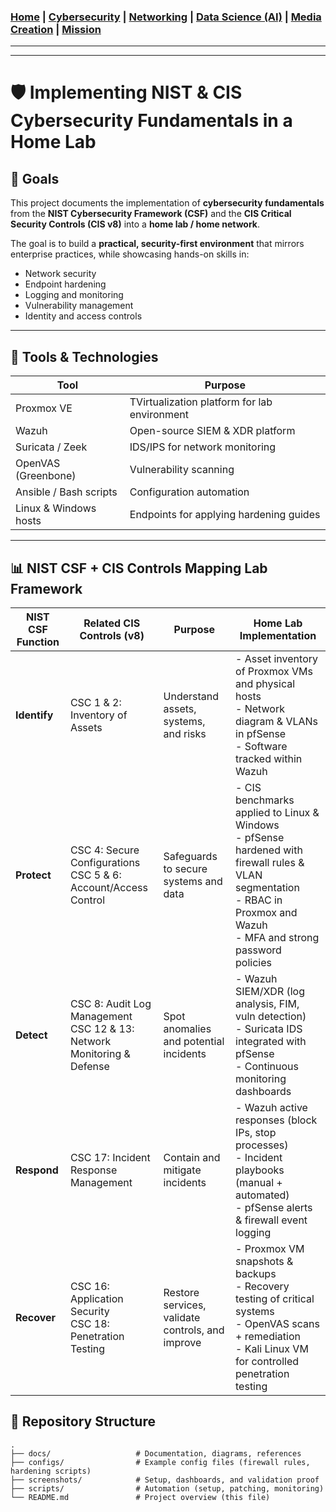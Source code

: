 ### [Home](https://github.com/Komonodrg-portfolio)  | [Cybersecurity](https://github.com/Komonodrg-portfolio/Cybersecurity) | [Networking](https://github.com/Komonodrg-portfolio/Networking) | [Data Science (AI)](https://github.com/Komonodrg-portfolio/AI) | [Media Creation](https://github.com/Komonodrg-portfolio/MediaCreation) | [Mission](https://github.com/Komonodrg-portfolio/Mission/)

---
---

# 🛡️ Implementing NIST & CIS Cybersecurity Fundamentals in a Home Lab

## 📌 Goals
This project documents the implementation of **cybersecurity fundamentals** from the **NIST Cybersecurity Framework (CSF)** and the **CIS Critical Security Controls (CIS v8)** into a **home lab / home network**.  

The goal is to build a **practical, security-first environment** that mirrors enterprise practices, while showcasing hands-on skills in:  
- Network security  
- Endpoint hardening  
- Logging and monitoring  
- Vulnerability management  
- Identity and access controls  

---
## 🧰 Tools & Technologies

| Tool       | Purpose                              |
|------------|--------------------------------------|
| Proxmox VE     | TVirtualization platform for lab environment         |
| Wazuh | Open-source SIEM & XDR platform         |
| Suricata / Zeek    | IDS/IPS for network monitoring          |
| OpenVAS (Greenbone)  | Vulnerability scanning                      |
| Ansible / Bash scripts   | Configuration automation          |
| Linux & Windows hosts  |  Endpoints for applying hardening guides  | 

---
## 📊 NIST CSF + CIS Controls Mapping Lab Framework

| NIST CSF Function | Related CIS Controls (v8) | Purpose | Home Lab Implementation |
|-------------------|---------------------------|---------|--------------------------|
| **Identify** | CSC 1 & 2: Inventory of Assets | Understand assets, systems, and risks | - Asset inventory of Proxmox VMs and physical hosts<br>- Network diagram & VLANs in pfSense<br>- Software tracked within Wazuh |
| **Protect** | CSC 4: Secure Configurations<br>CSC 5 & 6: Account/Access Control | Safeguards to secure systems and data | - CIS benchmarks applied to Linux & Windows<br>- pfSense hardened with firewall rules & VLAN segmentation<br>- RBAC in Proxmox and Wazuh<br>- MFA and strong password policies |
| **Detect** | CSC 8: Audit Log Management<br>CSC 12 & 13: Network Monitoring & Defense | Spot anomalies and potential incidents | - Wazuh SIEM/XDR (log analysis, FIM, vuln detection)<br>- Suricata IDS integrated with pfSense<br>- Continuous monitoring dashboards |
| **Respond** | CSC 17: Incident Response Management | Contain and mitigate incidents | - Wazuh active responses (block IPs, stop processes)<br>- Incident playbooks (manual + automated)<br>- pfSense alerts & firewall event logging |
| **Recover** | CSC 16: Application Security<br>CSC 18: Penetration Testing | Restore services, validate controls, and improve | - Proxmox VM snapshots & backups<br>- Recovery testing of critical systems<br>- OpenVAS scans + remediation<br>- Kali Linux VM for controlled penetration testing |

## 📂 Repository Structure
```plaintext
.
├── docs/                   # Documentation, diagrams, references
├── configs/                # Example config files (firewall rules, hardening scripts)
├── screenshots/            # Setup, dashboards, and validation proof
├── scripts/                # Automation (setup, patching, monitoring)
└── README.md               # Project overview (this file)
